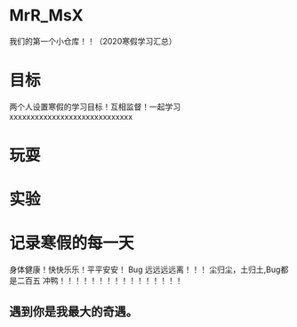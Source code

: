 # MrR_MsX
我们的第一个小仓库！！（2020寒假学习汇总）
# 目标
两个人设置寒假的学习目标！互相监督！一起学习xxxxxxxxxxxxxxxxxxxxxxxxxxxxx
# 玩耍
# 实验
# 记录寒假的每一天
身体健康！快快乐乐！平平安安！
Bug 远远远远离！！！ 
尘归尘，土归土,Bug都是二百五
冲鸭！！！！！！！！！！！！！！！！
## 遇到你是我最大的奇遇。
